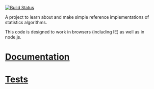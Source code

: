 [![Build Status](https://secure.travis-ci.org/tmcw/simple-statistics.png?branch=master)](http://travis-ci.org/tmcw/simple-statistics)

A project to learn about and make simple reference implementations
of statistics algorithms.

This code is designed to work in browsers (including IE)
as well as in node.js.

# [Documentation](https://github.com/tmcw/simple-statistics/wiki)
# [Tests](http://travis-ci.org/#!/tmcw/simple-statistics)
